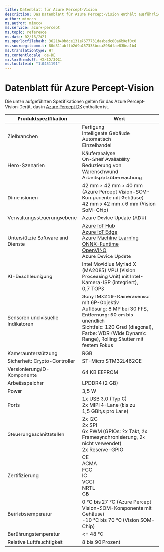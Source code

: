 ```yaml
---
title: Datenblatt für Azure Percept-Vision
description: Das Datenblatt für Azure Percept-Vision enthält ausführliche Informationen zu Gerätespezifikationen.
author: mimcco
ms.author: mimcco
ms.service: azure-percept
ms.topic: reference
ms.date: 02/16/2021
ms.openlocfilehash: 3621b40bdce131e7677731daabedc80a6b0ef0c0
ms.sourcegitcommit: 80d311abffb2d9a457333bcca898dfae830ea1b4
ms.translationtype: HT
ms.contentlocale: de-DE
ms.lasthandoff: 05/25/2021
ms.locfileid: "110451191"
---
```

# <a name="azure-percept-vision-datasheet"></a>Datenblatt für Azure Percept-Vision

Die unten aufgeführten Spezifikationen gelten für das Azure Percept-Vision-Gerät, das in [Azure Percept DK](./azure-percept-dk-datasheet.md) enthalten ist.

|Produktspezifikation           |Wert     |
|--------------------------------|---------------------|
|Zielbranchen               |Fertigung <br> Intelligente Gebäude <br> Automatisch <br> Einzelhandel |
|Hero-Szenarien                  |Käuferanalyse <br> On-Shelf Availability <br> Reduzierung von Warenschwund <br> Arbeitsplatzüberwachung|
|Dimensionen                      |42 mm × 42 mm × 40 mm (Azure Percept Vision-SOM-Komponente mit Gehäuse) <br> 42 mm x 42 mm x 6 mm (Vision SoM-Chip)|
|Verwaltungssteuerungsebene        |Azure Device Update (ADU)          |
|Unterstützte Software und Dienste |[Azure IoT Hub](https://azure.microsoft.com/services/iot-hub/) <br> [Azure IoT Edge](https://azure.microsoft.com/services/iot-edge/) <br> [Azure Machine Learning](https://azure.microsoft.com/services/machine-learning/) <br> [ONNX-Runtime](https://www.onnxruntime.ai/) <br> [OpenVINO](https://docs.openvinotoolkit.org/latest/index.html) <br> Azure Device Update |
|KI-Beschleunigung                 |Intel Movidius Myriad X (MA2085) VPU (Vision Processing Unit) mit Intel-Kamera-ISP (integriert), 0,7 TOPS |
|Sensoren und visuelle Indikatoren   |Sony IMX219-Kamerasensor mit 6P-Objektiv<br>Auflösung: 8 MP bei 30 FPS, Entfernung: 50 cm bis unendlich<br>Sichtfeld: 120 Grad (diagonal), Farbe: WDR (Wide Dynamic Range), Rolling Shutter mit festem Fokus|
|Kameraunterstützung                  |RGB |
|Sicherheit: Crypto-Controller      |ST-Micro STM32L462CE      |
|Versionierung/ID-Komponente       |64 KB EEPROM |
|Arbeitsspeicher                          |LPDDR4 (2 GB)     |
|Power                           |3,5 W     |
|Ports                           |1x USB 3.0 (Typ C) <br> 2x MIPI 4-Lane (bis zu 1,5 GBit/s pro Lane)     |
|Steuerungsschnittstellen              |2x I2C <br> 2x SPI <br> 6x PWM (GPIOs: 2x Takt, 2x Framesynchronisierung, 2x nicht verwendet) <br> 2x Reserve-GPIO |
|Zertifizierung                   |CE <br> ACMA <br> FCC <br> IC <br> VCCI <br> NRTL <br> CB  |
|Betriebstemperatur           |0 °C bis 27 °C (Azure Percept Vision-SOM-Komponente mit Gehäuse) <br> -10 °C bis 70 °C (Vision SOM-Chip) |
|Berührungstemperatur               |<= 48 °C |
|Relative Luftfeuchtigkeit               |8 bis 90 Prozent    |
